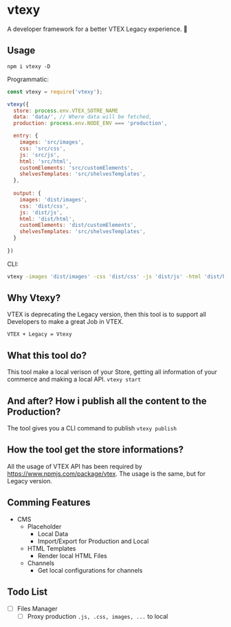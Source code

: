 # vtexy
A developer framework for a better VTEX Legacy experience. :rocket:

## Usage
`npm i vtexy -D`

Programmatic:
``` javascript
const vtexy = require('vtexy');

vtexy({
  store: process.env.VTEX_SOTRE_NAME
  data: 'data/', // Where data will be fetched,
  production: process.env.NODE_ENV === 'production',

  entry: {
    images: 'src/images',
    css: 'src/css',
    js: 'src/js',
    html: 'src/html',
    customElements: 'src/customElements',
    shelvesTemplates: 'src/shelvesTemplates',
  },
  
  output: {
    images: 'dist/images',
    css: 'dist/css',
    js: 'dist/js',
    html: 'dist/html',
    customElements: 'dist/customElements',
    shelvesTemplates: 'src/shelvesTemplates',
  }
  
})

```

CLI:
``` bash
vtexy -images 'dist/images' -css 'dist/css' -js 'dist/js' -html 'dist/html' -data 'data/' -store 'minha-loja'
```

## Why Vtexy?
VTEX is deprecating the Legacy version, then this tool is to support all Developers to make a great Job in VTEX.

`VTEX + Legacy = Vtexy`

## What this tool do?
This tool make a local verison of your Store, getting all information of your commerce and making a local API.
`vtexy start`

## And after? How i publish all the content to the Production?
The tool gives you a CLI command to publish
`vtexy publish`

## How the tool get the store informations?
All the usage of VTEX API has been required by https://www.npmjs.com/package/vtex.
The usage is the same, but for Legacy version.

## Comming Features
- CMS
  - Placeholder
    - Local Data
    - Import/Export for Production and Local
  - HTML Templates
    - Render local HTML Files
  - Channels
    - Get local configurations for channels

## Todo List
- [ ] Files Manager
  - [ ] Proxy production `.js, .css, images, ...` to local
